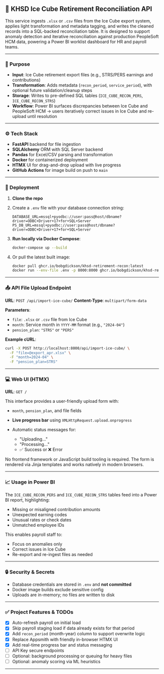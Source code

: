 ## 🧊 KHSD Ice Cube Retirement Reconciliation API

This service ingests `.xlsx` or `.csv` files from the Ice Cube export system, applies light transformation and metadata tagging, and writes the cleaned records into a SQL-backed reconciliation table. It is designed to support anomaly detection and iterative reconciliation against production PeopleSoft HCM data, powering a Power BI worklist dashboard for HR and payroll teams.

---

### 📌 Purpose

- **Input**: Ice Cube retirement export files (e.g., STRS/PERS earnings and contributions)
- **Transformation**: Adds metadata (`recon_period`, `service_period`), with optional future validation/cleanup steps
- **Storage**: Writes to pre-defined SQL tables (`ICE_CUBE_RECON_PERS`, `ICE_CUBE_RECON_STRS`)
- **Workflow**: Power BI surfaces discrepancies between Ice Cube and PeopleSoft HCM → users iteratively correct issues in Ice Cube and re-upload until resolution

---

### ⚙️ Tech Stack

- **FastAPI** backend for file ingestion
- **SQLAlchemy** ORM with SQL Server backend
- **Pandas** for Excel/CSV parsing and transformation
- **Docker** for containerized deployment
- **HTMX** UI for drag-and-drop upload with live progress
- **GitHub Actions** for image build on push to `main`

---

### 🚀 Deployment

1. **Clone the repo**

2. Create a `.env` file with your database connection string:

   ```env
   DATABASE_URL=mssql+pyodbc://user:pass@host/dbname?driver=ODBC+Driver+17+for+SQL+Server
   PS_DB_URL=mssql+pyodbc://user:pass@host/dbname?driver=ODBC+Driver+17+for+SQL+Server
   ```

3. **Run locally via Docker Compose**:

   ```bash
   docker-compose up --build
   ```

4. Or pull the latest built image:

   ```bash
   docker pull ghcr.io/bobgdickson/khsd-retirement-recon:latest
   docker run --env-file .env -p 8000:8000 ghcr.io/bobgdickson/khsd-retirement-recon:latest
   ```

---

### 📤 API File Upload Endpoint

**URL**: `POST /api/import-ice-cube/`
**Content-Type**: `multipart/form-data`

**Parameters**:

* `file`: `.xlsx` or `.csv` file from Ice Cube
* `month`: Service month in `YYYY-MM` format (e.g., `"2024-04"`)
* `pension_plan`: `"STRS"` or `"PERS"`

**Example cURL**:

```bash
curl -X POST http://localhost:8000/api/import-ice-cube/ \
  -F "file=@export_apr.xlsx" \
  -F "month=2024-04" \
  -F "pension_plan=STRS"
```

---

### 💻 Web UI (HTMX)

**URL**: `GET /`

This interface provides a user-friendly upload form with:

* `month`, `pension_plan`, and file fields
* **Live progress bar** using `XMLHttpRequest.upload.onprogress`
* Automatic status messages for:

  * "Uploading…"
  * "Processing…"
  * ✅ Success or ❌ Error

No frontend framework or JavaScript build tooling is required. The form is rendered via Jinja templates and works natively in modern browsers.

---

### 📈 Usage in Power BI

The `ICE_CUBE_RECON_PERS` and `ICE_CUBE_RECON_STRS` tables feed into a Power BI report, highlighting:

* Missing or misaligned contribution amounts
* Unexpected earning codes
* Unusual rates or check dates
* Unmatched employee IDs

This enables payroll staff to:

* Focus on anomalies only
* Correct issues in Ice Cube
* Re-export and re-ingest files as needed

---

### 🔒 Security & Secrets

* Database credentials are stored in `.env` and **not committed**
* Docker image builds exclude sensitive config
* Uploads are in-memory; no files are written to disk

---

### ✅ Project Features & TODOs

* [x] Auto-refresh payroll on initial load
* [x] Skip payroll staging load if data already exists for that period
* [x] Add `recon_period` (month-year) column to support overwrite logic
* [x] Replace Appsmith with friendly in-browser HTMX UI
* [x] Add real-time progress bar and status messaging
* [ ] API Key secure endpoints
* [ ] Optional: background processing or queuing for heavy files
* [ ] Optional: anomaly scoring via ML heuristics

---
